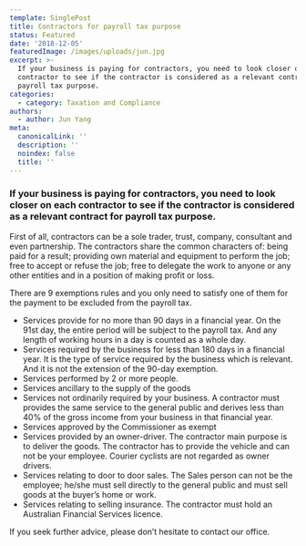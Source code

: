 ```yaml
---
template: SinglePost
title: Contractors for payroll tax purpose
status: Featured
date: '2018-12-05'
featuredImage: /images/uploads/jun.jpg
excerpt: >-
  If your business is paying for contractors, you need to look closer on each
  contractor to see if the contractor is considered as a relevant contract for
  payroll tax purpose.
categories:
  - category: Taxation and Compliance
authors:
  - author: Jun Yang
meta:
  canonicalLink: ''
  description: ''
  noindex: false
  title: ''
---
```


### If your business is paying for contractors, you need to look closer on each contractor to see if the contractor is considered as a relevant contract for payroll tax purpose.

First of all, contractors can be a sole trader, trust, company, consultant and even partnership. The contractors share the common characters of: being paid for a result; providing own material and equipment to perform the job; free to accept or refuse the job; free to delegate the work to anyone or any other entities and in a position of making profit or loss.

There are 9 exemptions rules and you only need to satisfy one of them for the payment to be excluded from the payroll tax.

- Services provide for no more than 90 days in a financial year. On the 91st day, the entire period will be subject to the payroll tax. And any length of working hours in a day is counted as a whole day.
- Services required by the business for less than 180 days in a financial year. It is the type of service required by the business which is relevant. And it is not the extension of the 90-day exemption.
- Services performed by 2 or more people.
- Services ancillary to the supply of the goods
- Services not ordinarily required by your business. A contractor must provides the same service to the general public and derives less than 40% of the gross income from your business in that financial year.
- Services approved by the Commissioner as exempt
- Services provided by an owner-driver. The contractor main purpose is to deliver the goods. The contractor has to provide the vehicle and can not be your employee. Courier cyclists are not regarded as owner drivers.
- Services relating to door to door sales. The Sales person can not be the employee; he/she must sell directly to the general public and must sell goods at the buyer’s home or work.
- Services relating to selling insurance. The contractor must hold an Australian Financial Services licence.

If you seek further advice, please don’t hesitate to contact our office.
